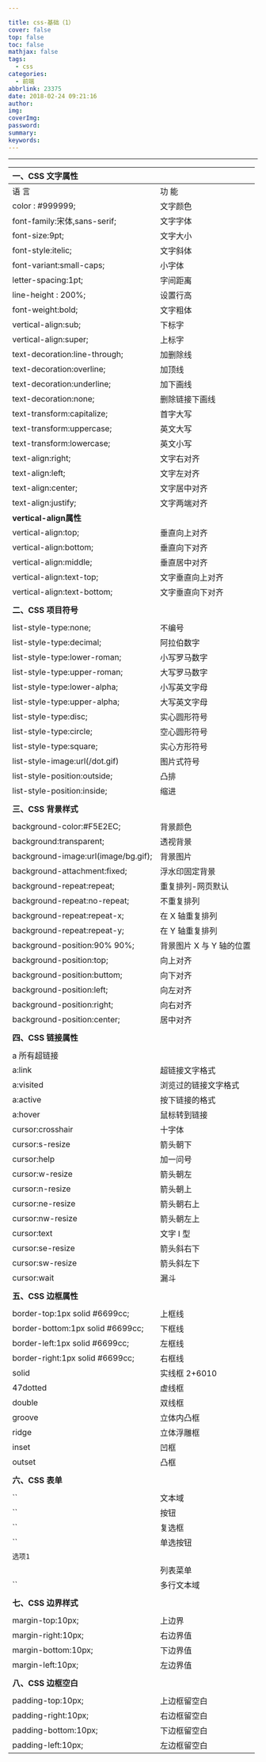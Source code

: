 ```yaml
---

title: css-基础（1）
cover: false
top: false
toc: false
mathjax: false
tags:
  - css
categories:
  - 前端
abbrlink: 23375
date: 2018-02-24 09:21:16
author:
img:
coverImg:
password:
summary:
keywords:
---
```


------



| **一、CSS 文字属性**                |                          |
| :---------------------------------- | :----------------------- |
| 语 言                               | 功 能                    |
| color : #999999;                    | 文字颜色                 |
| font-family:宋体,sans-serif;        | 文字字体                 |
| font-size:9pt;                      | 文字大小                 |
| font-style:itelic;                  | 文字斜体                 |
| font-variant:small-caps;            | 小字体                   |
| letter-spacing:1pt;                 | 字间距离                 |
| line-height : 200%;                 | 设置行高                 |
| font-weight:bold;                   | 文字粗体                 |
| vertical-align:sub;                 | 下标字                   |
| vertical-align:super;               | 上标字                   |
| text-decoration:line-through;       | 加删除线                 |
| text-decoration:overline;           | 加顶线                   |
| text-decoration:underline;          | 加下画线                 |
| text-decoration:none;               | 删除链接下画线           |
| text-transform:capitalize;          | 首字大写                 |
| text-transform:uppercase;           | 英文大写                 |
| text-transform:lowercase;           | 英文小写                 |
| text-align:right;                   | 文字右对齐               |
| text-align:left;                    | 文字左对齐               |
| text-align:center;                  | 文字居中对齐             |
| text-align:justify;                 | 文字两端对齐             |
| **vertical-align属性**              |                          |
| vertical-align:top;                 | 垂直向上对齐             |
| vertical-align:bottom;              | 垂直向下对齐             |
| vertical-align:middle;              | 垂直居中对齐             |
| vertical-align:text-top;            | 文字垂直向上对齐         |
| vertical-align:text-bottom;         | 文字垂直向下对齐         |
|                                     |                          |
| **二、CSS 项目符号**                |                          |
|                                     |                          |
| list-style-type:none;               | 不编号                   |
| list-style-type:decimal;            | 阿拉伯数字               |
| list-style-type:lower-roman;        | 小写罗马数字             |
| list-style-type:upper-roman;        | 大写罗马数字             |
| list-style-type:lower-alpha;        | 小写英文字母             |
| list-style-type:upper-alpha;        | 大写英文字母             |
| list-style-type:disc;               | 实心圆形符号             |
| list-style-type:circle;             | 空心圆形符号             |
| list-style-type:square;             | 实心方形符号             |
| list-style-image:url(/dot.gif)      | 图片式符号               |
| list-style-position:outside;        | 凸排                     |
| list-style-position:inside;         | 缩进                     |
|                                     |                          |
| **三、CSS 背景样式**                |                          |
|                                     |                          |
| background-color:#F5E2EC;           | 背景颜色                 |
| background:transparent;             | 透视背景                 |
| background-image:url(image/bg.gif); | 背景图片                 |
| background-attachment:fixed;        | 浮水印固定背景           |
| background-repeat:repeat;           | 重复排列-网页默认        |
| background-repeat:no-repeat;        | 不重复排列               |
| background-repeat:repeat-x;         | 在 X 轴重复排列          |
| background-repeat:repeat-y;         | 在 Y 轴重复排列          |
| background-position:90% 90%;        | 背景图片 X 与 Y 轴的位置 |
| background-position:top;            | 向上对齐                 |
| background-position:buttom;         | 向下对齐                 |
| background-position:left;           | 向左对齐                 |
| background-position:right;          | 向右对齐                 |
| background-position:center;         | 居中对齐                 |
|                                     |                          |
| **四、CSS 链接属性**                |                          |
|                                     |                          |
| a 所有超链接                        |                          |
| a:link                              | 超链接文字格式           |
| a:visited                           | 浏览过的链接文字格式     |
| a:active                            | 按下链接的格式           |
| a:hover                             | 鼠标转到链接             |
| cursor:crosshair                    | 十字体                   |
| cursor:s-resize                     | 箭头朝下                 |
| cursor:help                         | 加一问号                 |
| cursor:w-resize                     | 箭头朝左                 |
| cursor:n-resize                     | 箭头朝上                 |
| cursor:ne-resize                    | 箭头朝右上               |
| cursor:nw-resize                    | 箭头朝左上               |
| cursor:text                         | 文字 I 型                |
| cursor:se-resize                    | 箭头斜右下               |
| cursor:sw-resize                    | 箭头斜左下               |
| cursor:wait                         | 漏斗                     |
|                                     |                          |
| **五、CSS 边框属性**                |                          |
|                                     |                          |
| border-top:1px solid #6699cc;       | 上框线                   |
| border-bottom:1px solid #6699cc;    | 下框线                   |
| border-left:1px solid #6699cc;      | 左框线                   |
| border-right:1px solid #6699cc;     | 右框线                   |
| solid                               | 实线框 2+6010            |
| 47dotted                            | 虚线框                   |
| double                              | 双线框                   |
| groove                              | 立体内凸框               |
| ridge                               | 立体浮雕框               |
| inset                               | 凹框                     |
| outset                              | 凸框                     |
|                                     |                          |
| **六、CSS 表单**                    |                          |
|                                     |                          |
| ``                                  | 文本域                   |
| ``                                  | 按钮                     |
| ``                                  | 复选框                   |
| ``                                  | 单选按钮                 |
| `选项1`                             |                          |
|                                     | 列表菜单                 |
| ``                                  | 多行文本域               |
|                                     |                          |
| **七、CSS 边界样式**                |                          |
|                                     |                          |
| margin-top:10px;                    | 上边界                   |
| margin-right:10px;                  | 右边界值                 |
| margin-bottom:10px;                 | 下边界值                 |
| margin-left:10px;                   | 左边界值                 |
|                                     |                          |
| **八、CSS 边框空白**                |                          |
|                                     |                          |
| padding-top:10px;                   | 上边框留空白             |
| padding-right:10px;                 | 右边框留空白             |
| padding-bottom:10px;                | 下边框留空白             |
| padding-left:10px;                  | 左边框留空白             |